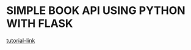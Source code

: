 # SIMPLE BOOK API USING PYTHON WITH FLASK
[tutorial-link](https://youtu.be/levz4eumJ98?si=QHYRlp-R6hzom3i9)

